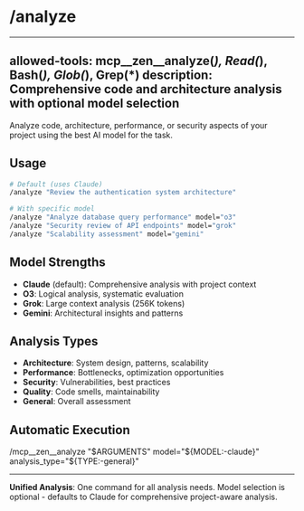 # /analyze

---
allowed-tools: mcp__zen__analyze(*), Read(*), Bash(*), Glob(*), Grep(*)
description: Comprehensive code and architecture analysis with optional model selection
---

Analyze code, architecture, performance, or security aspects of your project using the best AI model for the task.

## Usage

```bash
# Default (uses Claude)
/analyze "Review the authentication system architecture"

# With specific model
/analyze "Analyze database query performance" model="o3"
/analyze "Security review of API endpoints" model="grok"
/analyze "Scalability assessment" model="gemini"
```

## Model Strengths

- **Claude** (default): Comprehensive analysis with project context
- **O3**: Logical analysis, systematic evaluation
- **Grok**: Large context analysis (256K tokens)
- **Gemini**: Architectural insights and patterns

## Analysis Types

- **Architecture**: System design, patterns, scalability
- **Performance**: Bottlenecks, optimization opportunities
- **Security**: Vulnerabilities, best practices
- **Quality**: Code smells, maintainability
- **General**: Overall assessment

## Automatic Execution

/mcp__zen__analyze "$ARGUMENTS" model="${MODEL:-claude}" analysis_type="${TYPE:-general}"

---

**Unified Analysis**: One command for all analysis needs. Model selection is optional - defaults to Claude for comprehensive project-aware analysis.